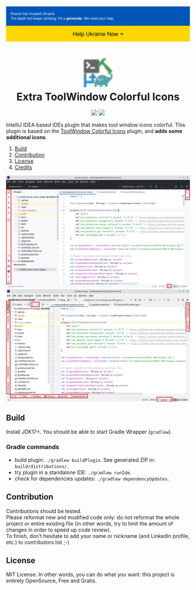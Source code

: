 [![Stand With Ukraine](https://raw.githubusercontent.com/vshymanskyy/StandWithUkraine/main/banner2-direct.svg)](https://vshymanskyy.github.io/StandWithUkraine/)

<h1 align="center">
    <a href="https://plugins.jetbrains.com/plugin/16604-extra-toolwindow-colorful-icons"><img src="./src/main/resources/META-INF/pluginIcon.svg" width="84" height="84" alt="logo"/></a><br/>
    Extra ToolWindow Colorful Icons
</h1>

<p align="center">
    <a href="https://plugins.jetbrains.com/plugin/16604-extra-toolwindow-colorful-icons"><img src="https://img.shields.io/jetbrains/plugin/v/16604-extra-toolwindow-colorful-icons.svg"/></a>
    <a href="https://plugins.jetbrains.com/plugin/16604-extra-toolwindow-colorful-icons"><img src="https://img.shields.io/jetbrains/plugin/d/16604-extra-toolwindow-colorful-icons.svg"/></a>
</p>

IntelliJ IDEA based IDEs plugin that makes tool window icons colorful. This plugin is based on the [ToolWindow Colorful Icons](https://plugins.jetbrains.com/plugin/10863-toolwindow-colorful-icons) plugin, and **adds some additional icons**.

1. [Build](#build)  
2. [Contribution](#contribution)  
3. [License](#license)  
4. [Credits](#credits)  

![Plugin screenshot (new UI)](misc/screenshots/ide_toolbars_expui.png)  
![Plugin screenshot](misc/screenshots/ide_toolbars.png)

## Build

Install JDK17+. You should be able to start Gradle Wrapper (`gradlew`).

### Gradle commands

* build plugin: `./gradlew buildPlugin`. See generated ZIP in: `build/distributions/`.
* try plugin in a standalone IDE: `./gradlew runIde`.
* check for dependencies updates: `./gradlew dependencyUpdates`.

## Contribution

Contributions should be tested.        
Please reformat new and modified code only: do not reformat the whole project or entire existing file (in other words, try to limit the amount of changes in order to speed up code review).  
To finish, don't hesitate to add your name or nickname (and LinkedIn profile, etc.) to contributors list ;-)

## License

MIT License. In other words, you can do what you want: this project is entirely OpenSource, Free and Gratis.
